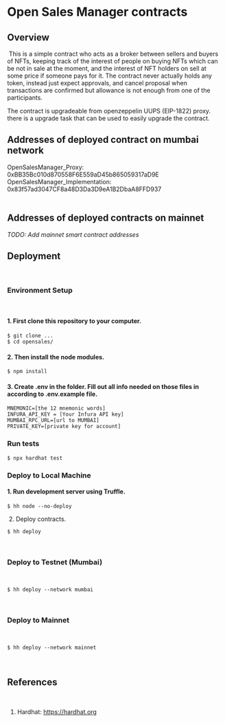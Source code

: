 # Open Sales Manager contracts

## Overview

​
This is a simple contract who acts as a broker between sellers and buyers of NFTs, keeping
track of the interest of people on buying NFTs which can be not in sale at the moment, and
the interest of NFT holders on sell at some price if someone pays for it. The contract never
actually holds any token, instead just expect approvals, and cancel proposal when transactions
are confirmed but allowance is not enough from one of the participants.

The contract is upgradeable from openzeppelin UUPS (EIP-1822) proxy. there is a upgrade task that
can be used to easily upgrade the contract.  
 


## Addresses of deployed contract on mumbai network

OpenSalesManager_Proxy: 0xBB35Bc010d870558F6E559aD45b865059317aD9E  
OpenSalesManager_Implementation: 0x83f57ad3047CF8a48D3Da3D9eA1B2DbaA8FFD937  
​

## Addresses of deployed contracts on mainnet

_TODO: Add mainnet smart contract addresses_
​

## Deployment

​

### Environment Setup

​

#### 1. First clone this repository to your computer.

```
$ git clone ...
$ cd opensales/
```

#### 2. Then install the node modules.

```
$ npm install
```

#### 3. Create .env in the folder. Fill out all info needed on those files in according to .env.example file.

```
MNEMONIC=[the 12 mnemonic words]
INFURA_API_KEY = [Your Infura API key]
MUMBAI_RPC_URL=[url to MUMBAI]
PRIVATE_KEY=[private key for account]
```

### Run tests

```
$ npx hardhat test
```

### Deploy to Local Machine

#### 1. Run development server using Truffle.

```
$ hh node --no-deploy
```

​ 2. Deploy contracts.

```
$ hh deploy
```

​

### Deploy to Testnet (Mumbai)

​

```
$ hh deploy --network mumbai
```

​

### Deploy to Mainnet

​

```
$ hh deploy --network mainnet
```

​

## References

​

1. Hardhat: https://hardhat.org
   ​
